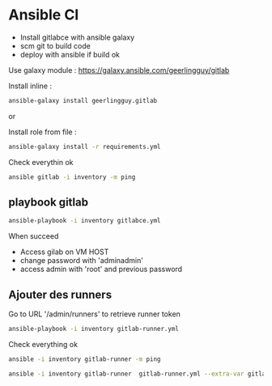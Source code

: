 # Ansible CI

* Install gitlabce with ansible galaxy
* scm git to build code
* deploy with ansible if build ok


Use galaxy module : https://galaxy.ansible.com/geerlingguy/gitlab


Install inline :

```bash
ansible-galaxy install geerlingguy.gitlab
```
or 

Install role from file : 

```bash
ansible-galaxy install -r requirements.yml
```

Check everythin ok 

```bash
ansible gitlab -i inventory -m ping

```

## playbook gitlab

```bash
ansible-playbook -i inventory gitlabce.yml
```

When succeed

* Access gilab on VM HOST 
* change password with 'adminadmin'
* access admin with 'root' and previous password



## Ajouter des runners

Go to URL '/admin/runners' to retrieve runner token


```bash
ansible-playbook -i inventory gitlab-runner.yml
```

Check everything ok

```bash
ansible -i inventory gitlab-runner -m ping 
```

```bash
ansible -i inventory gitlab-runner  gitlab-runner.yml --extra-var gitlab_registration_token='TOKEN'
```